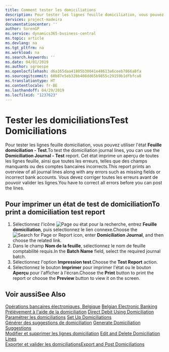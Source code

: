 ```yaml
---
title: Comment tester les domiciliations
description: Pour tester les lignes feuille domiciliation, vous pouvez utiliser l'état Feuille domiciliation - Test. Cet état imprime un aperçu de toutes les lignes feuille, ainsi que toutes les erreurs, telles que des champs manquants ou des comptes bancaires incorrects.
services: project-madeira
documentationcenter: ''
author: SorenGP
ms.service: dynamics365-business-central
ms.topic: article
ms.devlang: na
ms.tgt_pltfrm: na
ms.workload: na
ms.search.keywords: ''
ms.date: 04/01/2019
ms.author: sgroespe
ms.openlocfilehash: d6a165daa41805b30041e48613a6ceeb7866a8fa
ms.sourcegitcommit: 60b87e5eb32bb408dd65b9855c29159b1dfbfca8
ms.translationtype: HT
ms.contentlocale: fr-BE
ms.lasthandoff: 04/29/2019
ms.locfileid: "1237623"
---
```

# <a name="test-domiciliations"></a><span data-ttu-id="36771-104">Tester les domiciliations</span><span class="sxs-lookup"><span data-stu-id="36771-104">Test Domiciliations</span></span>
<span data-ttu-id="36771-105">Pour tester les lignes feuille domiciliation, vous pouvez utiliser l'état **Feuille domiciliation - Test**.</span><span class="sxs-lookup"><span data-stu-id="36771-105">To test the domiciliation journal lines, you can use the **Domiciliation Journal - Test** report.</span></span> <span data-ttu-id="36771-106">Cet état imprime un aperçu de toutes les lignes feuille, ainsi que toutes les erreurs, telles que des champs manquants ou des comptes bancaires incorrects.</span><span class="sxs-lookup"><span data-stu-id="36771-106">This report prints an overview of all journal lines along with any errors such as missing fields or incorrect bank accounts.</span></span> <span data-ttu-id="36771-107">Vous devez corriger toutes les erreurs avant de pouvoir valider les lignes.</span><span class="sxs-lookup"><span data-stu-id="36771-107">You have to correct all errors before you can post the lines.</span></span>  

## <a name="to-print-a-domiciliation-test-report"></a><span data-ttu-id="36771-108">Pour imprimer un état de test de domiciliation</span><span class="sxs-lookup"><span data-stu-id="36771-108">To print a domiciliation test report</span></span>  

1.  <span data-ttu-id="36771-109">Sélectionnez l'icône ![Page ou état pour la recherche](../../media/ui-search/search_small.png "icône Page ou état pour la recherche"), entrez **Feuille domiciliation**, puis sélectionnez le lien connexe.</span><span class="sxs-lookup"><span data-stu-id="36771-109">Choose the ![Search for Page or Report](../../media/ui-search/search_small.png "Search for Page or Report icon") icon, enter **Domiciliation Journal**, and then choose the related link.</span></span>  
2.  <span data-ttu-id="36771-110">Dans le champ **Nom de la feuille**, sélectionnez le nom de feuille comptabilité requis.</span><span class="sxs-lookup"><span data-stu-id="36771-110">In the **Batch Name** field, select the required journal batch.</span></span>  
3.  <span data-ttu-id="36771-111">Sélectionnez l'option **Impression test**.</span><span class="sxs-lookup"><span data-stu-id="36771-111">Choose the **Test Report** action.</span></span>  
4.  <span data-ttu-id="36771-112">Sélectionnez le bouton **Imprimer** pour imprimer l'état ou le bouton **Aperçu** pour l'afficher à l'écran.</span><span class="sxs-lookup"><span data-stu-id="36771-112">Choose the **Print** button to print the report or choose the **Preview** button to view it on the screen.</span></span>  

## <a name="see-also"></a><span data-ttu-id="36771-113">Voir aussi</span><span class="sxs-lookup"><span data-stu-id="36771-113">See Also</span></span>  
 <span data-ttu-id="36771-114">[Opérations bancaires électroniques, Belgique](belgian-electronic-banking.md) </span><span class="sxs-lookup"><span data-stu-id="36771-114">[Belgian Electronic Banking](belgian-electronic-banking.md) </span></span>  
 <span data-ttu-id="36771-115">[Prélévement à l'aide de la domiciliation](direct-debit-using-domiciliation.md) </span><span class="sxs-lookup"><span data-stu-id="36771-115">[Direct Debit Using Domiciliation](direct-debit-using-domiciliation.md) </span></span>  
 <span data-ttu-id="36771-116">[Paramétrer les domiciliations](how-to-set-up-domiciliations.md) </span><span class="sxs-lookup"><span data-stu-id="36771-116">[Set Up Domiciliations](how-to-set-up-domiciliations.md) </span></span>  
 <span data-ttu-id="36771-117">[Générer des suggestions de domiciliation](how-to-generate-domiciliation-suggestions.md) </span><span class="sxs-lookup"><span data-stu-id="36771-117">[Generate Domiciliation Suggestions](how-to-generate-domiciliation-suggestions.md) </span></span>  
 <span data-ttu-id="36771-118">[Modifier et supprimer les lignes domiciliation](how-to-edit-and-delete-domiciliation-lines.md) </span><span class="sxs-lookup"><span data-stu-id="36771-118">[Edit and Delete Domiciliation Lines](how-to-edit-and-delete-domiciliation-lines.md) </span></span>  
 [<span data-ttu-id="36771-119">Exporter et valider les domiciliations</span><span class="sxs-lookup"><span data-stu-id="36771-119">Export and Post Domiciliations</span></span>](how-to-export-and-post-domiciliations.md)
